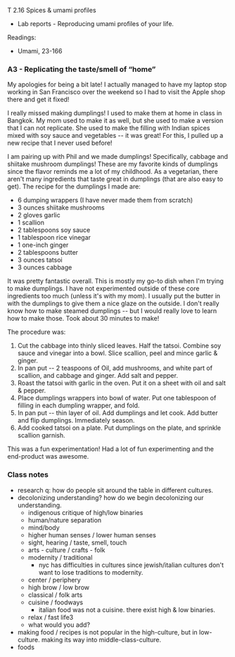T 2.16 Spices & umami profiles

- Lab reports - Reproducing umami profiles of your life.

Readings:

- Umami, 23-166

### A3 - Replicating the taste/smell of “home”

My apologies for being a bit late! I actually managed to have my laptop stop working in San Francisco over the weekend so I had to visit the Apple shop there and get it fixed!

I really missed making dumplings! I used to make them at home in class in Bangkok. My mom used to make it as well, but she used to make a version that I can not replicate. She used to make the filling with Indian spices mixed with soy sauce and vegetables -- it was great! For this, I pulled up a new recipe that I never used before!

I am pairing up with Phil and we made dumplings! Specifically, cabbage and shiitake mushroom dumplings! These are my favorite kinds of dumplings since the flavor reminds me a lot of my childhood. As a vegetarian, there aren't many ingredients that taste great in dumplings (that are also easy to get). The recipe for the dumplings I made are:

- 6 dumping wrappers (I have never made them from scratch)
- 3 ounces shiitake mushrooms
- 2 gloves garlic
- 1 scallion
- 2 tablespoons soy sauce
- 1 tablespoon rice vinegar
- 1 one-inch ginger
- 2 tablespoons butter
- 3 ounces tatsoi
- 3 ounces cabbage

It was pretty fantastic overall. This is mostly my go-to dish when I'm trying to make dumplings. I have not experimented outside of these core ingredients too much (unless it's with my mom). I usually put the butter in with the dumplings to give them a nice glaze on the outside. I don't really know how to make steamed dumplings -- but I would really love to learn how to make those. Took about 30 minutes to make!

The procedure was:

1. Cut the cabbage into thinly sliced leaves. Half the tatsoi. Combine soy sauce and vinegar into a bowl. Slice scallion, peel and mince garlic & ginger.
2. In pan put -- 2 teaspoons of Oil, add mushrooms, and white part of scallion, and cabbage and ginger. Add salt and pepper.
3. Roast the tatsoi with garlic in the oven. Put it on a sheet with oil and salt & pepper.
4. Place dumplings wrappers into bowl of water. Put one tablespoon of filling in each dumpling wrapper, and fold.
5. In pan put -- thin layer of oil. Add dumplings and let cook. Add butter and flip dumplings. Immediately season.
6. Add cooked tatsoi on a plate. Put dumplings on the plate, and sprinkle scallion garnish.

This was a fun experimentation! Had a lot of fun experimenting and the end-product was awesome.

### Class notes

- research q: how do people sit around the table in different cultures.
- decolonizing understanding? how do we begin decolonizing our understanding.
    - indigenous critique of high/low binaries
    - human/nature separation
    - mind/body
    - higher human senses / lower human senses
    - sight, hearing / taste, smell, touch
    - arts - culture / crafts - folk
    - modernity / traditional
        - nyc has difficulties in cultures since jewish/italian cultures don't want to lose traditions to modernity.
    - center / periphery
    - high brow / low brow
    - classical / folk arts
    - cuisine / foodways
        - italian food was not a cuisine. there exist high & low binaries.
    - relax / fast life3
    - what would you add?
- making food / recipes is not popular in the high-culture, but in low-culture. making its way into middle-class-culture.
- foods
